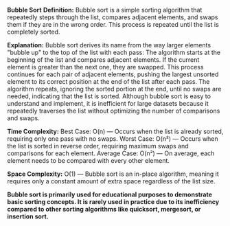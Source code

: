 **Bubble Sort**
**Definition:**
Bubble sort is a simple sorting algorithm that repeatedly steps through the list, compares adjacent elements, and swaps them if they are in the wrong order. This process is repeated until the list is completely sorted.

**Explanation:**
Bubble sort derives its name from the way larger elements "bubble up" to the top of the list with each pass:
The algorithm starts at the beginning of the list and compares adjacent elements.
If the current element is greater than the next one, they are swapped.
This process continues for each pair of adjacent elements, pushing the largest unsorted element to its correct position at the end of the list after each pass.
The algorithm repeats, ignoring the sorted portion at the end, until no swaps are needed, indicating that the list is sorted.
Although bubble sort is easy to understand and implement, it is inefficient for large datasets because it repeatedly traverses the list without optimizing the number of comparisons and swaps.

**Time Complexity:**
Best Case: O(n) — Occurs when the list is already sorted, requiring only one pass with no swaps.
Worst Case: O(n²) — Occurs when the list is sorted in reverse order, requiring maximum swaps and comparisons for each element.
Average Case: O(n²) — On average, each element needs to be compared with every other element.

**Space Complexity:**
O(1) — Bubble sort is an in-place algorithm, meaning it requires only a constant amount of extra space regardless of the list size.

**Bubble sort is primarily used for educational purposes to demonstrate basic sorting concepts.
It is rarely used in practice due to its inefficiency compared to other sorting algorithms like quicksort, mergesort, or insertion sort.**
